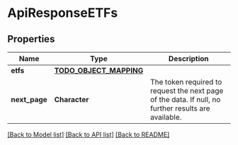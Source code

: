 # ApiResponseETFs

[//]: # (CLASS:IntrinioSDK::ApiResponseETFs)

[//]: # (KIND:object)

## Properties

[//]: # (START_DEFINITION)

Name | Type | Description
------------ | ------------- | -------------
**etfs** | [**TODO_OBJECT_MAPPING**](TODO_OBJECT_MAPPING.md) |  &nbsp;
**next_page** | **Character** | The token required to request the next page of the data. If null, no further results are available. &nbsp;

[//]: # (END_DEFINITION)


[//]: # (CONTAINED_CLASS:IntrinioSDK::TODO_OBJECT_MAPPING)


[[Back to Model list]](../README.md#documentation-for-models) [[Back to API list]](../README.md#documentation-for-api-endpoints) [[Back to README]](../README.md)


